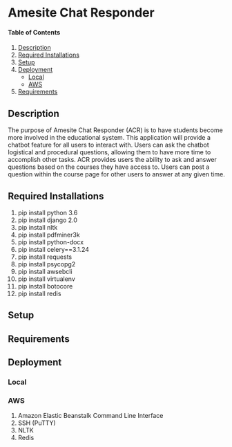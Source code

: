 # Amesite Chat Responder

#### Table of Contents 

1. [Description](#description) 
2. [Required Installations](#requiredInst)
3. [Setup](#setup) 
4. [Deployment](#deployment)
	* [Local](#local) 
	* [AWS](#aws)
5. [Requirements](#requirements)


## Description 
The purpose of Amesite Chat Responder (ACR) is to have students become more involved in the educational system. This application will provide a chatbot feature for all users to interact with. Users can ask the chatbot logistical and procedural questions, allowing them to have more time to accomplish other tasks. ACR provides users the ability to ask and answer questions based on the courses they have access to. Users can post a question within the course page for other users to answer at any given time. 
## Required Installations 
1. pip install python 3.6 
2. pip install django 2.0
3. pip install nltk 
4. pip install pdfminer3k 
5. pip install python-docx
6. pip install celery==3.1.24
7. pip install requests
8. pip install psycopg2 
9. pip install awsebcli 
10. pip install virtualenv
11. pip install botocore
12. pip install redis

## Setup 

## Requirements 

## Deployment
### Local 
### AWS 
1. Amazon Elastic Beanstalk Command Line Interface
1. SSH (PuTTY)
1. NLTK
1. Redis

